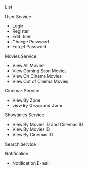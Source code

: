 List

User Service
- Login
- Register
- Edit User
- Change Password
- Forget Password

Movies Service

- View All Movies
- View Coming Soon Movies
- View On Cinema Movies
- View Out of Cinema Movies

Cinemas Service
- View By Zone
- view By Group and Zone

Showtimes Service

- View By Movies ID and Cinemas ID
- View By Movies ID
- View By Cinemas ID

Search Service

Notification
- Notification E-mail
